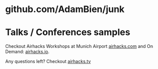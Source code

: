 # github.com/AdamBien/junk

Talks / Conferences samples
========


Checkout Airhacks Workshops at Munich Airport [airhacks.com](http://airhacks.com) and On Demand: [airhacks.io](http://airhacks.io).

Any questions left? Checkout [airhacks.tv](http://airhacks.tv)